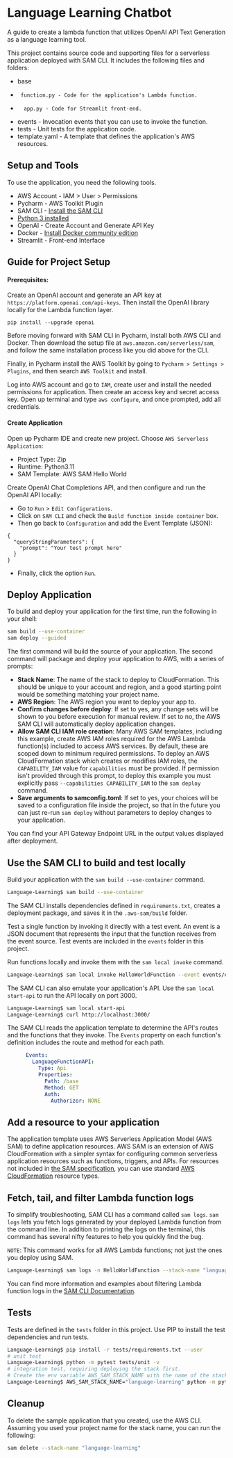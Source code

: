 # Language Learning Chatbot
A guide to create a lambda function that utilizes OpenAI API Text Generation as a language learning tool.

This project contains source code and supporting files for a serverless application deployed with SAM CLI. It includes the following files and folders:

* base
*      function.py - Code for the application's Lambda function.
*       app.py - Code for Streamlit front-end.
* events - Invocation events that you can use to invoke the function.
* tests - Unit tests for the application code. 
* template.yaml - A template that defines the application's AWS resources.

## Setup and Tools
To use the application, you need the following tools.

* AWS Account - IAM > User > Permissions
* Pycharm - AWS Toolkit Plugin
* SAM CLI - [Install the SAM CLI](https://docs.aws.amazon.com/serverless-application-model/latest/developerguide/serverless-sam-cli-install.html)
* [Python 3 installed](https://www.python.org/downloads/)
* OpenAI - Create Account and Generate API Key
* Docker - [Install Docker community edition](https://hub.docker.com/search/?type=edition&offering=community)
* Streamlit - Front-end Interface

## Guide for Project Setup

#### Prerequisites:
Create an OpenAI account and generate an API key at `https://platform.openai.com/api-keys`. Then install the OpenAI library locally for the Lambda function layer. 
```console
pip install --upgrade openai
```
Before moving forward with SAM CLI in Pycharm, install both AWS CLI and Docker. Then download the setup file at `aws.amazon.com/serverless/sam`, and follow the same installation process like you did above for the CLI.

Finally, in Pycharm install the AWS Toolkit by going to `Pycharm > Settings > Plugins`, and then search `AWS Toolkit` and install.

Log into AWS account and go to `IAM`, create user and install the needed permissions for application. Then create an access key and secret access key. Open up terminal and type `aws configure`, and once prompted, add all credentials.

#### Create Application
Open up Pycharm IDE and create new project. Choose `AWS Serverless Application`:
* Project Type: Zip
* Runtime: Python3.11
* SAM Template: AWS SAM Hello World

Create OpenAI Chat Completions API, and then configure and run the OpenAI API locally:
* Go to `Run` > `Edit Configurations`.
* Click on `SAM CLI` and check the `Build function inside container` box.
* Then go back to `Configuration` and add the Event Template (JSON):
```console
{
  "queryStringParameters": {
    "prompt": "Your test prompt here"
  }
}
```
* Finally, click the option `Run`.

## Deploy Application

To build and deploy your application for the first time, run the following in your shell:

```bash
sam build --use-container
sam deploy --guided
```

The first command will build the source of your application. The second command will package and deploy your application to AWS, with a series of prompts:

* **Stack Name**: The name of the stack to deploy to CloudFormation. This should be unique to your account and region, and a good starting point would be something matching your project name.
* **AWS Region**: The AWS region you want to deploy your app to.
* **Confirm changes before deploy**: If set to yes, any change sets will be shown to you before execution for manual review. If set to no, the AWS SAM CLI will automatically deploy application changes.
* **Allow SAM CLI IAM role creation**: Many AWS SAM templates, including this example, create AWS IAM roles required for the AWS Lambda function(s) included to access AWS services. By default, these are scoped down to minimum required permissions. To deploy an AWS CloudFormation stack which creates or modifies IAM roles, the `CAPABILITY_IAM` value for `capabilities` must be provided. If permission isn't provided through this prompt, to deploy this example you must explicitly pass `--capabilities CAPABILITY_IAM` to the `sam deploy` command.
* **Save arguments to samconfig.toml**: If set to yes, your choices will be saved to a configuration file inside the project, so that in the future you can just re-run `sam deploy` without parameters to deploy changes to your application.

You can find your API Gateway Endpoint URL in the output values displayed after deployment.

## Use the SAM CLI to build and test locally

Build your application with the `sam build --use-container` command.

```bash
Language-Learning$ sam build --use-container
```

The SAM CLI installs dependencies defined in `requirements.txt`, creates a deployment package, and saves it in the `.aws-sam/build` folder.

Test a single function by invoking it directly with a test event. An event is a JSON document that represents the input that the function receives from the event source. Test events are included in the `events` folder in this project.

Run functions locally and invoke them with the `sam local invoke` command.

```bash
Language-Learning$ sam local invoke HelloWorldFunction --event events/event.json
```

The SAM CLI can also emulate your application's API. Use the `sam local start-api` to run the API locally on port 3000.

```bash
Language-Learning$ sam local start-api
Language-Learning$ curl http://localhost:3000/
```

The SAM CLI reads the application template to determine the API's routes and the functions that they invoke. The `Events` property on each function's definition includes the route and method for each path.

```yaml
      Events:
        LanguageFunctionAPI:
          Type: Api
          Properties:
            Path: /base
            Method: GET
            Auth:
              Authorizor: NONE
```

## Add a resource to your application
The application template uses AWS Serverless Application Model (AWS SAM) to define application resources. AWS SAM is an extension of AWS CloudFormation with a simpler syntax for configuring common serverless application resources such as functions, triggers, and APIs. For resources not included in [the SAM specification](https://github.com/awslabs/serverless-application-model/blob/master/versions/2016-10-31.md), you can use standard [AWS CloudFormation](https://docs.aws.amazon.com/AWSCloudFormation/latest/UserGuide/aws-template-resource-type-ref.html) resource types.

## Fetch, tail, and filter Lambda function logs

To simplify troubleshooting, SAM CLI has a command called `sam logs`. `sam logs` lets you fetch logs generated by your deployed Lambda function from the command line. In addition to printing the logs on the terminal, this command has several nifty features to help you quickly find the bug.

`NOTE`: This command works for all AWS Lambda functions; not just the ones you deploy using SAM.

```bash
Language-Learning$ sam logs -n HelloWorldFunction --stack-name "language-learning" --tail
```

You can find more information and examples about filtering Lambda function logs in the [SAM CLI Documentation](https://docs.aws.amazon.com/serverless-application-model/latest/developerguide/serverless-sam-cli-logging.html).

## Tests

Tests are defined in the `tests` folder in this project. Use PIP to install the test dependencies and run tests.

```bash
Language-Learning$ pip install -r tests/requirements.txt --user
# unit test
Language-Learning$ python -m pytest tests/unit -v
# integration test, requiring deploying the stack first.
# Create the env variable AWS_SAM_STACK_NAME with the name of the stack we are testing
Language-Learning$ AWS_SAM_STACK_NAME="language-learning" python -m pytest tests/integration -v
```

## Cleanup

To delete the sample application that you created, use the AWS CLI. Assuming you used your project name for the stack name, you can run the following:

```bash
sam delete --stack-name "language-learning"
```
